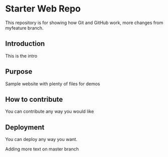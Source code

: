 # Starter Web Repo

This repository is for showing how Git and GitHub work,
more changes from myfeature branch.

## Introduction

This is the intro

## Purpose

Sample website with plenty of files for demos

## How to contribute

You can contribute any way you would like

## Deployment

You can deploy any way you want.

Adding more text on master branch